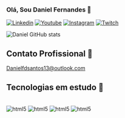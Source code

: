 ### Olá, Sou Daniel Fernandes 🤙

[![Linkedin](https://img.shields.io/badge/LinkedIn-0077B5?style=for-the-badge&logo=linkedin&logoColor=white)](https://www.linkedin.com/in/daniel-fernandes-649842ba/)
[![Youtube](https://img.shields.io/badge/YouTube-FF0000?style=for-the-badge&logo=youtube&logoColor=white)](https://www.youtube.com/c/RegulusGames)
[![Instagram](https://img.shields.io/badge/Instagram-E4405F?style=for-the-badge&logo=instagram&logoColor=white)](https://www.instagram.com/regulusdan/)
[![Twitch](https://img.shields.io/badge/Twitch-9146FF?style=for-the-badge&logo=twitch&logoColor=white)](https://www.twitch.tv/regulusgames/)

![Daniel GitHub stats](https://github-readme-stats.vercel.app/api?username=danielfdsantos&show_icons=true&theme=dracula)

## Contato Profissional 📧

Danielfdsantos13@outlook.com

## Tecnologias em estudo 🦾

<div style="display: inline_block"><br/>
 <img align="center" alt="html5" src="https://img.shields.io/badge/HTML-239120?style=for-the-badge&logo=html5&logoColor=white" />
 <img align="center" alt="html5" src="https://img.shields.io/badge/Python-14354C?style=for-the-badge&logo=python&logoColor=white" />
 <img align="center" alt="html5" src="https://img.shields.io/badge/Microsoft_SQL_Server-CC2927?style=for-the-badge&logo=microsoft-sql-server&logoColor=white" />
  <img align="center" alt="html5" src="https://img.shields.io/badge/JavaScript-F7DF1E?style=for-the-badge&logo=javascript&logoColor=black" />
</div>

